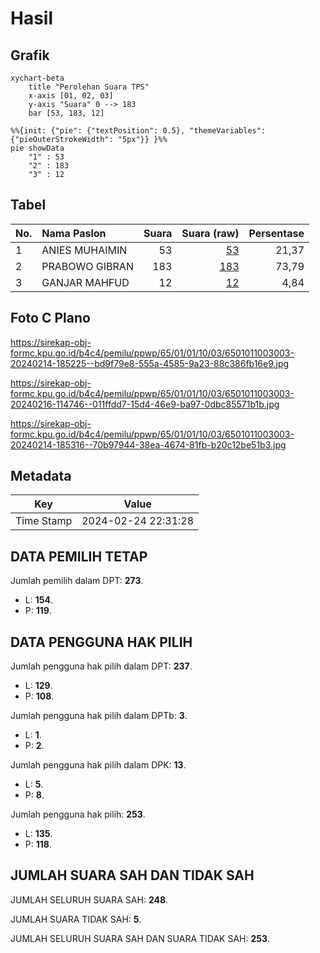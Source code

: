 # Hasil

## Grafik

```mermaid
xychart-beta
    title "Perolehan Suara TPS"
    x-axis [01, 02, 03]
    y-axis "Suara" 0 --> 183
    bar [53, 183, 12]
```

```mermaid
%%{init: {"pie": {"textPosition": 0.5}, "themeVariables": {"pieOuterStrokeWidth": "5px"}} }%%
pie showData
    "1" : 53
    "2" : 183
    "3" : 12
```

## Tabel

| No. | Nama Paslon    | Suara | Suara (raw) | Persentase |
|:--- |:-------------- | -----:| -----------:| ----------:|
| 1   | ANIES MUHAIMIN | 53    | [53][p-1]   | 21,37      |
| 2   | PRABOWO GIBRAN | 183   | [183][p-2]  | 73,79      |
| 3   | GANJAR MAHFUD  | 12    | [12][p-3]   | 4,84       |


[p-1]: https://github.com/gigit-pemilu/pemilu-2024-65-kalimantan-utara/blob/main/pilpres/hitung-suara/sub/65-kalimantan-utara/sub/01-bulungan/sub/01-tanjung-palas/sub/1003-tanjung-palas-hilir/sub/003-tps/sub/paslon-1.txt
[p-2]: https://github.com/gigit-pemilu/pemilu-2024-65-kalimantan-utara/blob/main/pilpres/hitung-suara/sub/65-kalimantan-utara/sub/01-bulungan/sub/01-tanjung-palas/sub/1003-tanjung-palas-hilir/sub/003-tps/sub/paslon-2.txt
[p-3]: https://github.com/gigit-pemilu/pemilu-2024-65-kalimantan-utara/blob/main/pilpres/hitung-suara/sub/65-kalimantan-utara/sub/01-bulungan/sub/01-tanjung-palas/sub/1003-tanjung-palas-hilir/sub/003-tps/sub/paslon-3.txt

## Foto C Plano

https://sirekap-obj-formc.kpu.go.id/b4c4/pemilu/ppwp/65/01/01/10/03/6501011003003-20240214-185225--bd9f79e8-555a-4585-9a23-88c386fb16e9.jpg

https://sirekap-obj-formc.kpu.go.id/b4c4/pemilu/ppwp/65/01/01/10/03/6501011003003-20240216-114746--011ffdd7-15d4-46e9-ba97-0dbc85571b1b.jpg

https://sirekap-obj-formc.kpu.go.id/b4c4/pemilu/ppwp/65/01/01/10/03/6501011003003-20240214-185316--70b97944-38ea-4674-81fb-b20c12be51b3.jpg


## Metadata

| Key        | Value               |
| ---------- | ------------------- |
| Time Stamp | 2024-02-24 22:31:28 |


## DATA PEMILIH TETAP

Jumlah pemilih dalam DPT: **273**.
 * L: **154**.
 * P: **119**.

## DATA PENGGUNA HAK PILIH

Jumlah pengguna hak pilih dalam DPT: **237**.
 * L: **129**.
 * P: **108**.

Jumlah pengguna hak pilih dalam DPTb: **3**.
 * L: **1**.
 * P: **2**.

Jumlah pengguna hak pilih dalam DPK: **13**.
 * L: **5**.
 * P: **8**.

Jumlah pengguna hak pilih: **253**.
 * L: **135**.
 * P: **118**.

## JUMLAH SUARA SAH DAN TIDAK SAH

JUMLAH SELURUH SUARA SAH: **248**.

JUMLAH SUARA TIDAK SAH: **5**.

JUMLAH SELURUH SUARA SAH DAN SUARA TIDAK SAH: **253**.


